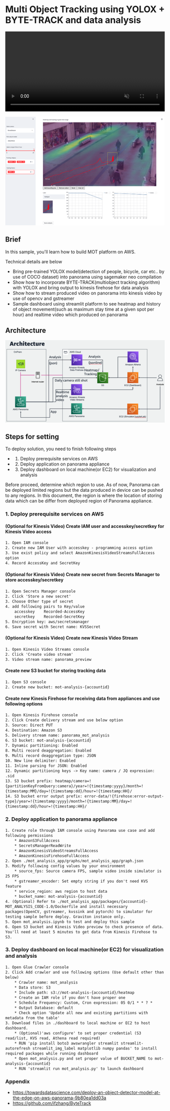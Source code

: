 # Multi Object Tracking using YOLOX + BYTE-TRACK and data analysis
<video src='doc/Showcase.mp4' width='100%' autoplay muted loop></video>
<div align="center"><img src="doc/Sample_Tracking.png" width="max"></div>

## Brief 
In this sample, you'll learn how to build MOT platform on AWS.

Technical details are below
* Bring pre-trained YOLOX model(detection of people, bicycle, car etc.. by use of COCO dataset) into panorama using sagemaker neo compilation
* Show how to incorporate BYTE-TRACK(multiobject tracking algorithm) with YOLOX and bring output to kinesis firehose for data analysis
* Show how to stream produced video on panorama into kinesis video by use of opencv and gstreamer
* Sample dashboard using streamlit platform to see heatmap and history of object movement(such as maximum stay time at a given spot per hour) and realtime video which produced on panorama

## Architecture
<div align="center"><img src="doc/Sample_Architecture.png" width="max"></div>

## Steps for setting
To deploy solution, you need to finish following steps
* 1. Deploy prerequisite services on AWS
* 2. Deploy application on panorama appliance
* 3. Deploy dashboard on local machine(or EC2) for visualization and analysis

Before proceed, determine which region to use.
As of now, Panorama can be deployed limited regions but the data produced in device can be pushed to any regions.
In this document, the region is where the location of storing data which can be differ from deployed region of Panorama appliance.

### 1. Deploy prerequisite services on AWS
#### (Optional for Kinesis Video) Create IAM user and accesskey/secretkey for Kinesis Video access
```
1. Open IAM console
2. Create new IAM User with accesskey - programming access option
3. Use exist policy and select AmazonKinesisVideoStreamsFullAccess option
4. Record AccessKey and SecretKey 
```

#### (Optional for Kinesis Video) Create new secret from Secrets Manager to store accesskey/secretkey
```
1. Open Secrets Manager console
2. Click 'Store a new secret'
3. Choose Other type of secret
4. add following pairs to Key/value
    accesskey    Recorded-AccessKey
    secretkey    Recorded-SecretKey
5. Encryption key: aws/secretsmanager
6. Save secret with Secret name: KVSSecret
```

#### (Optional for Kinesis Video) Create new Kinesis Video Stream
```
1. Open Kinesis Video Streams console
2. Click 'Create video stream'
3. Video stream name: panorama_preview
```

#### Create new S3 bucket for storing tracking data
```
1. Open S3 console
2. Create new bucket: mot-analysis-{accountid}
```

#### Create new Kinesis Firehose for receiving data from appliances and use following options
```
1. Open Kinesis Firehose console
2. Click Create delivery stream and use below option
3. Source: Direct PUT
4. Destination: Amazon S3
5. Delivery stream name: panorama_mot_analysis
6. S3 bucket: mot-analysis-{accountid}
7. Dynamic partitioning: Enabled
8. Multi record deaggregation: Enabled
9. Multi record deaggregation type: JSON
10. New line delimiter: Enabled
11. Inline parsing for JSON: Enabled
12. Dynamic partitioning keys -> Key name: camera / JQ expression: .sid
13. S3 bucket prefix: heatmap/camera=!{partitionKeyFromQuery:camera}/year=!{timestamp:yyyy}/month=!{timestamp:MM}/day=!{timestamp:dd}/hour=!{timestamp:HH}/
14. S3 bucket error output prefix: error-data/!{firehose:error-output-type}/year=!{timestamp:yyyy}/month=!{timestamp:MM}/day=!{timestamp:dd}/hour=!{timestamp:HH}/
```

### 2. Deploy application to panorama appliance
```
1. Create role through IAM console using Panorama use case and add following permissions
    * AmazonS3FullAccess
    * SecretsManagerReadWrite
    * AmazonKinesisVideoStreamsFullAccess
    * AmazonKinesisFirehoseFullAccess
2. Open ./mot_analysis_app/graphs/mot_analysis_app/graph.json
3. Modify following config values by your environment
    * source_fps: Source camera FPS, sample video inside simulator is 25 FPS
    * gstreamer_encoder: Set empty string if you don't need KVS feature
    * service_region: aws region to host data
    * bucket_name: mot-analysis-{accountid}
4. (Optional) Refer to ./mot_analysis_app/packages/{accountid}-MOT_ANALYSIS_CODE-1.0/Dockerfile and install necessary packages(OpenCV, gstreamer, kvssink and pytorch) to simulator for testing sample before deploy. Graviton instance only.
5. Open mot_analysis.ipynb to test and deploy this sample
6. Open S3 bucket and Kinesis Video preview to check presence of data. You'll need at least 5 minutes to get data from Kinesis Firehose to S3.
```

### 3. Deploy dashboard on local machine(or EC2) for visualization and analysis
```
1. Open Glue Crawler console
2. Click Add crawler and use following options (Use default other than below)
    * Crawler name: mot_analysis
    * Data store: S3
    * Include path: s3://mot-analysis-{accountid}/heatmap
    * Create an IAM role if you don't have proper one
    * Schedule Frequency: Custom, Cron expression: 05 0/1 * * ? *
    * Output Database: default
    * Check option 'Update all new and existing partitions with metadata from the table'
3. Download files in ./dashboard to local machine or EC2 to host dashboard.
    * (Optional)'aws configure' to set proper credential (S3 read/list, KVS read, Athena read required)
    * RUN 'pip install boto3 awswrangler streamlit streamlit-autorefresh streamlit_img_label matplotlib numpy pandas' to install required packages while running dashboard
    * Open mot_analysis.py and set proper value of BUCKET_NAME to mot-analysis-{accountid}
    * RUN 'streamlit run mot_analysis.py' to launch dashboard
```

### Appendix
* https://towardsdatascience.com/deploy-an-object-detector-model-at-the-edge-on-aws-panorama-9b80ea1dd03a
* https://github.com/ifzhang/ByteTrack